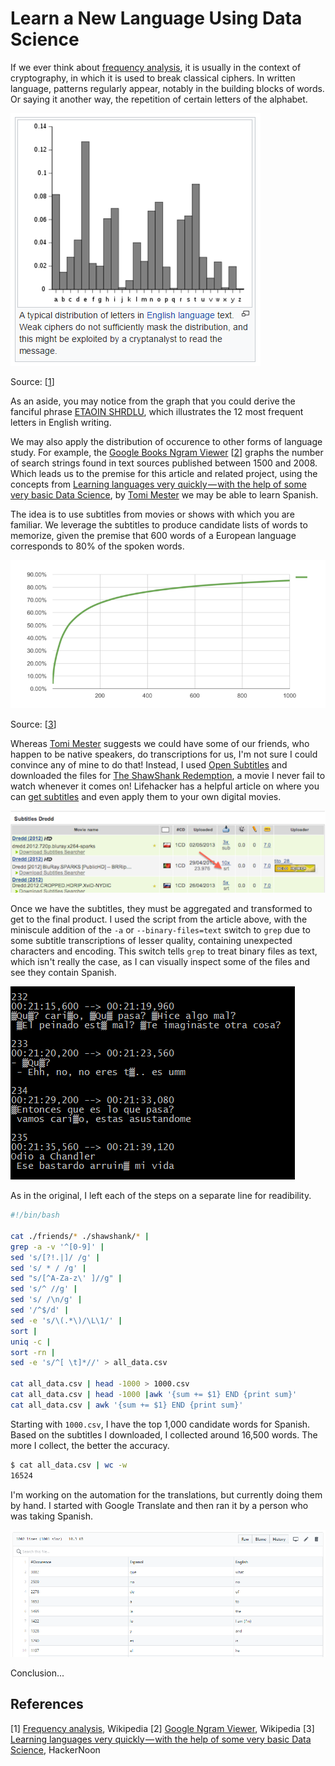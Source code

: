 # Learn a New Language Using Data Science

If we ever think about [frequency analysis](https://en.wikipedia.org/wiki/Frequency_analysis), it is usually in the context of cryptography, in which it is used to break classical ciphers. In written language, patterns regularly appear, notably in the building blocks of words. Or saying it another way, the repetition of certain letters of the alphabet.

[![English Letter Distribution](images/eng-letter-dist.png)](https://en.wikipedia.org/wiki/Frequency_analysis)

Source: \[[1](https://en.wikipedia.org/wiki/Frequency_analysis)\]

As an aside, you may notice from the graph that you could derive the fanciful phrase [ETAOIN SHRDLU](https://en.wikipedia.org/wiki/Etaoin_shrdlu), which illustrates the 12 most frequent letters in English writing.

We may also apply the distribution of occurence to other forms of language study. For example, the [Google Books Ngram Viewer](https://books.google.com/ngrams) \[[2](https://en.wikipedia.org/wiki/Google_Ngram_Viewer)\] graphs the number of search strings found in text sources published between 1500 and 2008. Which leads us to the premise for this article and related project, using the concepts from [Learning languages very quickly — with the help of some very basic Data Science](https://hackernoon.com/learning-languages-very-quickly-with-the-help-of-some-very-basic-data-science-cdbf95288333), by [Tomi Mester](https://twitter.com/data36_com) we may be able to learn Spanish.

The idea is to use subtitles from movies or shows with which you are familiar. We leverage the subtitles to produce candidate lists of words to memorize, given the premise that 600 words of a European language corresponds to 80% of the spoken words.

![Word Correlation](images/80percent.png)

Source: \[[3](https://hackernoon.com/learning-languages-very-quickly-with-the-help-of-some-very-basic-data-science-cdbf95288333)\]

Whereas [Tomi Mester](https://twitter.com/data36_com) suggests we could have some of our friends, who happen to be native speakers, do transcriptions for us, I'm not sure I could convince any of mine to do that! Instead, I used [Open Subtitles](https://www.opensubtitles.org/) and downloaded the files for [The ShawShank Redemption](http://www.imdb.com/title/tt0111161/), a movie I never fail to watch whenever it comes on! Lifehacker has a helpful article on where you can [get subtitles](https://lifehacker.com/how-to-get-subtitles-on-your-digital-movies-489535336) and even apply them to your own digital movies.

![Subtitles](images/subtitles.png)

Once we have the subtitles, they must be aggregated and transformed to get to the final product. I used the script from the article above, with the miniscule addition of the `-a` or `--binary-files=text` switch to `grep` due to some subtitle transcriptions of lesser quality, containing unexpected characters and encoding. This switch tells `grep` to treat binary files as text, which isn't really the case, as I can visually inspect some of the files and see they contain Spanish.

![Poor Quality](images/poor-qual-subtitle.png)

As in the original, I left each of the steps on a separate line for readibility.

```bash
#!/bin/bash

cat ./friends/* ./shawshank/* |
grep -a -v '^[0-9]' |
sed 's/[?!.|]/ /g' |
sed 's/ * / /g' |
sed "s/[^A-Za-z\' ]//g" |
sed 's/^ //g' |
sed 's/ /\n/g' |
sed '/^$/d' |
sed -e 's/\(.*\)/\L\1/' |
sort |
uniq -c |
sort -rn |
sed -e 's/^[ \t]*//' > all_data.csv

cat all_data.csv | head -1000 > 1000.csv
cat all_data.csv | head -1000 |awk '{sum += $1} END {print sum}'
cat all_data.csv | awk '{sum += $1} END {print sum}'
```

Starting with `1000.csv`, I have the top 1,000 candidate words for Spanish. Based on the subtitles I downloaded, I collected  around 16,500 words. The more I collect, the better the accuracy.

```bash
$ cat all_data.csv | wc -w
16524
```

I'm working on the automation for the translations, but currently doing them by hand. I started with Google Translate and then ran it by a person who was taking Spanish.

![Pretty TSV](images/pretty-tsv.png)

Conclusion...

## References

\[1\] [Frequency analysis](https://en.wikipedia.org/wiki/Frequency_analysis), Wikipedia
\[2\] [Google Ngram Viewer](https://en.wikipedia.org/wiki/Google_Ngram_Viewer), Wikipedia
\[3\] [Learning languages very quickly — with the help of some very basic Data Science](https://hackernoon.com/learning-languages-very-quickly-with-the-help-of-some-very-basic-data-science-cdbf95288333), HackerNoon
